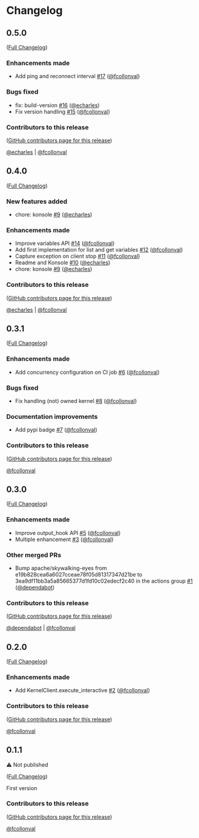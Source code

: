 <!--
  ~ Copyright (c) 2023-2024 Datalayer, Inc.
  ~
  ~ BSD 3-Clause License
-->

# Changelog

<!-- <START NEW CHANGELOG ENTRY> -->

## 0.5.0

([Full Changelog](https://github.com/datalayer/jupyter-kernel-client/compare/v0.4.0...b3263cc96e5a1e415d19289fde61935019170d6b))

### Enhancements made

- Add ping and reconnect interval [#17](https://github.com/datalayer/jupyter-kernel-client/pull/17) ([@fcollonval](https://github.com/fcollonval))

### Bugs fixed

- fix: build-version [#16](https://github.com/datalayer/jupyter-kernel-client/pull/16) ([@echarles](https://github.com/echarles))
- Fix version handling [#15](https://github.com/datalayer/jupyter-kernel-client/pull/15) ([@fcollonval](https://github.com/fcollonval))

### Contributors to this release

([GitHub contributors page for this release](https://github.com/datalayer/jupyter-kernel-client/graphs/contributors?from=2024-12-18&to=2025-01-29&type=c))

[@echarles](https://github.com/search?q=repo%3Adatalayer%2Fjupyter-kernel-client+involves%3Aecharles+updated%3A2024-12-18..2025-01-29&type=Issues) | [@fcollonval](https://github.com/search?q=repo%3Adatalayer%2Fjupyter-kernel-client+involves%3Afcollonval+updated%3A2024-12-18..2025-01-29&type=Issues)

<!-- <END NEW CHANGELOG ENTRY> -->

## 0.4.0

([Full Changelog](https://github.com/datalayer/jupyter-kernel-client/compare/v0.3.1...55b117e90c57eab0eb4bdfda16d53aa88d5a8041))

### New features added

- chore: konsole [#9](https://github.com/datalayer/jupyter-kernel-client/pull/9) ([@echarles](https://github.com/echarles))

### Enhancements made

- Improve variables API [#14](https://github.com/datalayer/jupyter-kernel-client/pull/14) ([@fcollonval](https://github.com/fcollonval))
- Add first implementation for list and get variables [#12](https://github.com/datalayer/jupyter-kernel-client/pull/12) ([@fcollonval](https://github.com/fcollonval))
- Capture exception on client stop [#11](https://github.com/datalayer/jupyter-kernel-client/pull/11) ([@fcollonval](https://github.com/fcollonval))
- Readme and Konsole [#10](https://github.com/datalayer/jupyter-kernel-client/pull/10) ([@echarles](https://github.com/echarles))
- chore: konsole [#9](https://github.com/datalayer/jupyter-kernel-client/pull/9) ([@echarles](https://github.com/echarles))

### Contributors to this release

([GitHub contributors page for this release](https://github.com/datalayer/jupyter-kernel-client/graphs/contributors?from=2024-12-10&to=2024-12-18&type=c))

[@echarles](https://github.com/search?q=repo%3Adatalayer%2Fjupyter-kernel-client+involves%3Aecharles+updated%3A2024-12-10..2024-12-18&type=Issues) | [@fcollonval](https://github.com/search?q=repo%3Adatalayer%2Fjupyter-kernel-client+involves%3Afcollonval+updated%3A2024-12-10..2024-12-18&type=Issues)

## 0.3.1

([Full Changelog](https://github.com/datalayer/jupyter-kernel-client/compare/v0.3.0...f2a2cce9407800ab7f98fddcd43513987d944c52))

### Enhancements made

- Add concurrency configuration on CI job [#6](https://github.com/datalayer/jupyter-kernel-client/pull/6) ([@fcollonval](https://github.com/fcollonval))

### Bugs fixed

- Fix handling (not) owned kernel [#8](https://github.com/datalayer/jupyter-kernel-client/pull/8) ([@fcollonval](https://github.com/fcollonval))

### Documentation improvements

- Add pypi badge [#7](https://github.com/datalayer/jupyter-kernel-client/pull/7) ([@fcollonval](https://github.com/fcollonval))

### Contributors to this release

([GitHub contributors page for this release](https://github.com/datalayer/jupyter-kernel-client/graphs/contributors?from=2024-12-07&to=2024-12-10&type=c))

[@fcollonval](https://github.com/search?q=repo%3Adatalayer%2Fjupyter-kernel-client+involves%3Afcollonval+updated%3A2024-12-07..2024-12-10&type=Issues)

## 0.3.0

([Full Changelog](https://github.com/datalayer/jupyter-kernel-client/compare/v0.2.0...c768f690798c6b0b3ab5c28214988b688dceb6e1))

### Enhancements made

- Improve output_hook API [#5](https://github.com/datalayer/jupyter-kernel-client/pull/5) ([@fcollonval](https://github.com/fcollonval))
- Multiple enhancement [#3](https://github.com/datalayer/jupyter-kernel-client/pull/3) ([@fcollonval](https://github.com/fcollonval))

### Other merged PRs

- Bump apache/skywalking-eyes from e19b828cea6a6027cceae78f05d81317347d21be to 3ea9df11bb3a5a85665377d1fd10c02edecf2c40 in the actions group [#1](https://github.com/datalayer/jupyter-kernel-client/pull/1) ([@dependabot](https://github.com/dependabot))

### Contributors to this release

([GitHub contributors page for this release](https://github.com/datalayer/jupyter-kernel-client/graphs/contributors?from=2024-12-04&to=2024-12-07&type=c))

[@dependabot](https://github.com/search?q=repo%3Adatalayer%2Fjupyter-kernel-client+involves%3Adependabot+updated%3A2024-12-04..2024-12-07&type=Issues) | [@fcollonval](https://github.com/search?q=repo%3Adatalayer%2Fjupyter-kernel-client+involves%3Afcollonval+updated%3A2024-12-04..2024-12-07&type=Issues)

## 0.2.0

([Full Changelog](https://github.com/datalayer/jupyter-kernel-client/compare/v0.1.1...4752ca24a3e9d3969619ae079f275814b242d943))

### Enhancements made

- Add KernelClient.execute_interactive [#2](https://github.com/datalayer/jupyter-kernel-client/pull/2) ([@fcollonval](https://github.com/fcollonval))

### Contributors to this release

([GitHub contributors page for this release](https://github.com/datalayer/jupyter-kernel-client/graphs/contributors?from=2024-12-04&to=2024-12-04&type=c))

[@fcollonval](https://github.com/search?q=repo%3Adatalayer%2Fjupyter-kernel-client+involves%3Afcollonval+updated%3A2024-12-04..2024-12-04&type=Issues)

## 0.1.1

:warning: Not published

([Full Changelog](https://github.com/datalayer/jupyter-kernel-client/compare/66064f9f7afe59b2450fc3a15a2e78f4eb606852))

First version

### Contributors to this release

([GitHub contributors page for this release](https://github.com/datalayer/jupyter-kernel-client/graphs/contributors?from=2024-11-27&to=2024-12-04&type=c))

[@fcollonval](https://github.com/search?q=repo%3Adatalayer%2Fjupyter-kernel-client+involves%3Afcollonval+updated%3A2024-11-27..2024-12-04&type=Issues)
